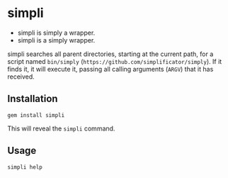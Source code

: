 # simpli

* simpli is simply a wrapper.
* simpli is a simply wrapper.

simpli searches all parent directories, starting at the current path, for a script named `bin/simply` (`https://github.com/simplificator/simply`). If it finds it, it will execute it, passing all calling arguments (`ARGV`) that it has received.


## Installation 

```shell
gem install simpli
```

This will reveal the `simpli` command.

## Usage

```shell
simpli help
```
